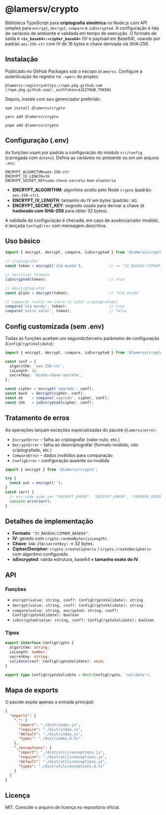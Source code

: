 # @lamersv/crypto

Biblioteca TypeScript para **criptografia simétrica** no Node.js com API simples para `encrypt`, `decrypt`, `compare` e `isEncrypted`. A configuração é lida de variáveis de ambiente e validada em tempo de execução. O formato de saída é **`<iv_base64>:<cipher_base64>`** (IV e payload em Base64), usando por padrão `aes-256-ctr` com IV de 16 bytes e chave derivada via SHA‑256.

## Instalação

Publicado no GitHub Packages sob o escopo `@lamersv`. Configure a autenticação do registro no `.npmrc` do projeto:

```
@lamersv:registry=https://npm.pkg.github.com
//npm.pkg.github.com/:_authToken=${GITHUB_TOKEN}
```

Depois, instale com seu gerenciador preferido:

```
npm install @lamersv/crypto
```

```
yarn add @lamersv/crypto
```

```
pnpm add @lamersv/crypto
```

## Configuração (.env)

As funções usam por padrão a configuração do módulo `src/config` (carregada com `dotenv`). Defina as variáveis no ambiente ou em um arquivo `.env`:

```
ENCRYPT_ALGORITHM=aes-256-ctr
ENCRYPT_IV_LENGTH=16
ENCRYPT_SECRET_KEY=uma-chave-secreta-bem-aleatoria
```

- **ENCRYPT_ALGORITHM**: algoritmo aceito pelo Node `crypto` (padrão: `aes-256-ctr`).  
- **ENCRYPT_IV_LENGTH**: tamanho do IV em bytes (padrão: `16`).  
- **ENCRYPT_SECRET_KEY**: segredo usado para derivar a chave (é **hasheado com SHA-256** para obter 32 bytes).

A validade da configuração é checada; em caso de ausência/valor inválido, é lançada `ConfigError` com mensagem descritiva.

## Uso básico

```ts
import { encrypt, decrypt, compare, isEncrypted } from '@lamersv/crypto';

// criptografar
const token = encrypt('olá mundo');            // => "IV_BASE64:CIPHER_BASE64"

// verificar formato
isEncrypted(token);                            // true

// descriptografar
const plain = decrypt(token);                  // "olá mundo"

// comparar (valor em claro vs valor criptografado)
compare('olá mundo', token);                   // true
compare('outro valor', token);                 // false
```

## Config customizada (sem .env)

Todas as funções aceitam um segundo/terceiro parâmetro de configuração (`ConfigCryptoValidate`):

```ts
import { encrypt, decrypt, compare, isEncrypted } from '@lamersv/crypto';

const conf = {
  algorithm: 'aes-256-ctr',
  ivLength: 16,
  secretKey: 'minha-chave-secreta',
};

const cipher = encrypt('segredo', conf);
const back  = decrypt(cipher, conf);
const ok    = compare('segredo', cipher, conf);
const chk   = isEncrypted(cipher, conf);
```

## Tratamento de erros

As operações lançam exceções especializadas do pacote `@lamersv/error`:

- `EncryptError` – falha ao criptografar (valor nulo, etc.)  
- `DecryptError` – falha ao descriptografar (formato inválido, não criptografado, etc.)  
- `CompareError` – dados inválidos para comparação  
- `ConfigError` – configuração ausente ou inválida

```ts
import { encrypt } from '@lamersv/crypto';

try {
  const out = encrypt('');
} 
catch (err) {
  // err.code pode ser "ENCRYPT_ERROR", "DECRYPT_ERROR", "COMPARE_ERROR" ou "CONFIG_ERROR"
  console.error(err);
}
```

## Detalhes de implementação

- **Formato**: `"IV_BASE64:CIPHER_BASE64"`.  
- **IV**: gerado com `crypto.randomBytes(ivLength)`.  
- **Chave**: `SHA-256(secretKey)` → 32 bytes.  
- **Cipher/Decipher**: `crypto.createCipheriv` / `crypto.createDecipheriv` com algoritmo configurado.  
- **isEncrypted**: valida estrutura, base64 e **tamanho exato do IV**.

## API

### Funções
- `encrypt(value: string, conf?: ConfigCryptoValidate): string`
- `decrypt(value: string, conf?: ConfigCryptoValidate): string`
- `compare(value: string, encrypted: string, conf?: ConfigCryptoValidate): boolean`
- `isEncrypted(value: string, conf?: ConfigCryptoValidate): boolean`

### Tipos
```ts
export interface ConfigCrypto {
  algorithm: string;
  ivLength: number;
  secretKey: string;
  validate(conf: ConfigCryptoValidate): void;
}

export type ConfigCryptoValidate = Omit<ConfigCrypto, 'validate'>;
```

## Mapa de exports

O pacote expõe apenas a entrada principal:

```json
{
  "exports": {
    ".": {
      "import": "./dist/index.js",
      "require": "./dist/index.js",
      "default": "./dist/index.js",
      "types": "./dist/index.d.ts"
    },
    "./exceptions": {
      "import": "./dist/utils/exceptions.js",
      "require": "./dist/utils/exceptions.js",
      "default": "./dist/utils/exceptions.js",
      "types": "./dist/utils/exceptions.d.ts"
    }
  }
}
```

## Licença

MIT. Consulte o arquivo de licença no repositório oficial.

